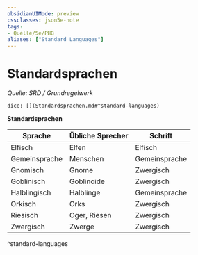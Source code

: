 ```yaml
---
obsidianUIMode: preview
cssclasses: json5e-note
tags:
- Quelle/5e/PHB
aliases: ["Standard Languages"]
---
```

# Standardsprachen
*Quelle: SRD / Grundregelwerk*

`dice: [](Standardsprachen.md#^standard-languages)`

**Standardsprachen**

| Sprache       | Übliche Sprecher | Schrift       |
| ------------- | ---------------- | ------------- |
| Elfisch       | Elfen            | Elfisch       |
| Gemeinsprache | Menschen         | Gemeinsprache |
| Gnomisch      | Gnome            | Zwergisch     |
| Goblinisch    | Goblinoide       | Zwergisch     |
| Halblingisch  | Halblinge        | Gemeinsprache |
| Orkisch       | Orks             | Zwergisch     |
| Riesisch      | Oger, Riesen     | Zwergisch     |
| Zwergisch     | Zwerge           | Zwergisch     |
^standard-languages